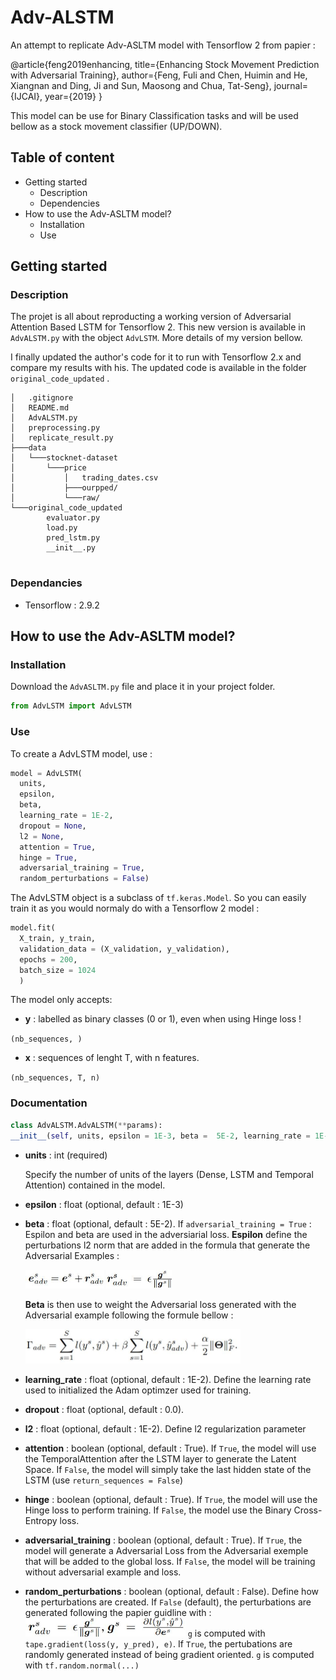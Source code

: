 # Adv-ALSTM
An attempt to replicate Adv-ASLTM model with Tensorflow 2 from papier :

@article{feng2019enhancing,
  title={Enhancing Stock Movement Prediction with Adversarial Training},
  author={Feng, Fuli and Chen, Huimin and He, Xiangnan and Ding, Ji and Sun, Maosong and Chua, Tat-Seng},
  journal={IJCAI},
  year={2019}
}

This model can be use for Binary Classification tasks and will be used bellow as a stock movement classifier (UP/DOWN).

## Table of content
- Getting started
  - Description
  - Dependencies
- How to use the Adv-ASLTM model?
  - Installation
  - Use

## Getting started
### Description
The projet is all about reproducting a working version of Adversarial Attention Based LSTM for Tensorflow 2. This new version is available in ```AdvALSTM.py``` with the object ```AdvLSTM```.
More details of my version bellow.

I finally updated the author's code for it to run with Tensorflow 2.x and compare my results with his. The updated code is available in the folder ```original_code_updated``` .
```
│   .gitignore
│   README.md
│   AdvALSTM.py
│   preprocessing.py
│   replicate_result.py
├───data
│   └───stocknet-dataset
│       └───price
│           │   trading_dates.csv
│           ├───ourpped/
│           └───raw/
└───original_code_updated
        evaluator.py
        load.py
        pred_lstm.py
        __init__.py


```
### Dependancies
- Tensorflow : 2.9.2

## How to use the Adv-ASLTM model?
### Installation
Download the ```AdvASLTM.py``` file and place it in your project folder.

```python
from AdvLSTM import AdvLSTM
```
### Use
To create a AdvLSTM model, use :

```python
model = AdvLSTM(
  units, 
  epsilon, 
  beta, 
  learning_rate = 1E-2, 
  dropout = None, 
  l2 = None, 
  attention = True, 
  hinge = True, 
  adversarial_training = True, 
  random_perturbations = False)
```
The AdvLSTM object is a subclass of ```tf.keras.Model```. So you can easily train it as you would normaly do with a Tensorflow 2 model : 
```python
model.fit(
  X_train, y_train, 
  validation_data = (X_validation, y_validation),
  epochs = 200, 
  batch_size = 1024
  )
```
The model only accepts:
-  **y** : labelled as binary classes (0 or 1), even when using Hinge loss !

```(nb_sequences, )```
-  **x** : sequences of lenght T, with n features.

```(nb_sequences, T, n)```

### Documentation
```python
class AdvALSTM.AdvALSTM(**params):
__init__(self, units, epsilon = 1E-3, beta =  5E-2, learning_rate = 1E-2, dropout = None, l2 = None, attention = True, hinge = True, adversarial_training = True, random_perturbations = False)
```
- **units** : int (required)

  Specify the number of units of the layers (Dense, LSTM and Temporal Attention) contained in the model.

- **epsilon** : float (optional, default : 1E-3)
- **beta** : float (optional, default : 5E-2). If ```adversarial_training = True``` : Espilon and beta are used in the adversiarial loss. **Espilon** define the perturbations l2 norm that are added in the formula that generate the Adversarial Examples :

  <img alt="Formula e_adv" src="https://github.com/ClementPerroud/Adv-ALSTM/blob/main/readme_images/e_adv.JPG?raw=true" height = "30"/>

  <img alt="Formula r_adv" src="https://github.com/ClementPerroud/Adv-ALSTM/blob/main/readme_images/r_adv.JPG?raw=true" height = "30"/>

  **Beta** is then use to weight the Adversarial loss generated with the Adversarial example following the formule bellow :

  <img alt="Formula general loss" src ="https://github.com/ClementPerroud/Adv-ALSTM/blob/main/readme_images/global_loss.JPG?raw=true" height = "55"/>



- **learning_rate** : float (optional, default : 1E-2). Define the learning rate used to initialized the Adam optimzer used for training.
- **dropout** : float (optional, default : 0.0).
- **l2** : float (optional, default : 1E-2). Define l2 regularization parameter
- **attention** : boolean (optional, default : True). If ```True```, the model will use the TemporalAttention after the LSTM layer to generate the Latent Space. If ```False```, the model will simply take the last hidden state of the LSTM (use ```return_sequences = False```)
- **hinge** : boolean (optional, default : True). If ```True```, the model will use the Hinge loss to perform training. If ```False```, the model use the Binary Cross-Entropy loss.
- **adversarial_training** : boolean (optional, default : True). If ```True```, the model will generate a Adversarial Loss from the Adversarial exemple that will be added to the global loss. If ```False```, the model will be training without adversarial example and loss.
- **random_perturbations** : boolean (optional, default : False). Define how the perturbations are created. If ```False``` (default), the perturbations are generated following the papier guidline with :
  <img alt="Formula g_s gradient" src = "https://github.com/ClementPerroud/Adv-ALSTM/blob/main/readme_images/g_s.JPG?raw=true" height = "30" />
  ```g``` is computed with ```tape.gradient(loss(y, y_pred), e)```. If ```True```, the pertubations are randomly generated instead of being gradient oriented. ```g``` is computed with ```tf.random.normal(...)```